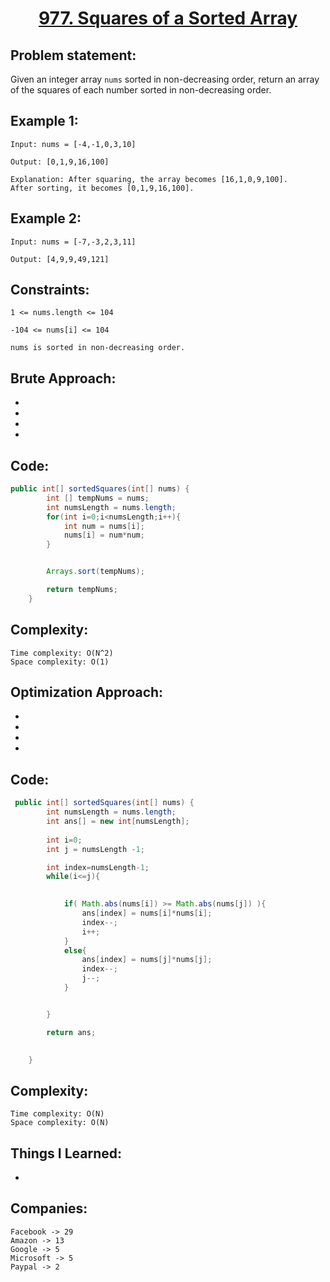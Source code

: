 <h1 align="center"><a href="https://leetcode.com/problems/squares-of-a-sorted-array/description/" target="_blank">977. Squares of a Sorted Array</a></h1>

## Problem statement:
Given an integer array `nums` sorted in non-decreasing order, return an array of the squares of each number sorted in non-decreasing order.

## Example 1:

```
Input: nums = [-4,-1,0,3,10]

Output: [0,1,9,16,100]

Explanation: After squaring, the array becomes [16,1,0,9,100].
After sorting, it becomes [0,1,9,16,100].
```

## Example 2:

```
Input: nums = [-7,-3,2,3,11]

Output: [4,9,9,49,121]
```


## Constraints:

```
1 <= nums.length <= 104

-104 <= nums[i] <= 104

nums is sorted in non-decreasing order.
```


## Brute Approach:

- 
  
- 
  
-
  
- 



## Code: 

```java
public int[] sortedSquares(int[] nums) {
        int [] tempNums = nums;
        int numsLength = nums.length;
        for(int i=0;i<numsLength;i++){
            int num = nums[i];
            nums[i] = num*num;
        }


        Arrays.sort(tempNums);

        return tempNums;
    }
```







## Complexity:

```
Time complexity: O(N^2)
Space complexity: O(1)
```





 

## Optimization Approach:

- 
  
- 
  
-
  
- 



## Code: 

```java
 public int[] sortedSquares(int[] nums) {
        int numsLength = nums.length;
        int ans[] = new int[numsLength];
        
        int i=0;
        int j = numsLength -1;

        int index=numsLength-1;
        while(i<=j){
        

            if( Math.abs(nums[i]) >= Math.abs(nums[j]) ){
                ans[index] = nums[i]*nums[i];
                index--;
                i++;
            }
            else{
                ans[index] = nums[j]*nums[j];
                index--;
                j--;
            }


        }

        return ans;

        
    }

```







## Complexity:

```
Time complexity: O(N)
Space complexity: O(N)
```

## Things I Learned:

- 
  


## Companies:

```
Facebook -> 29
Amazon -> 13
Google -> 5
Microsoft -> 5
Paypal -> 2
```





